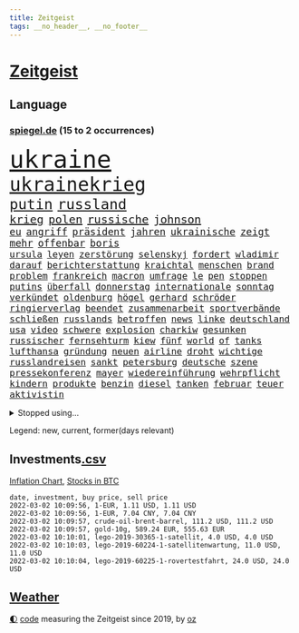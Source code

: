 ```yaml
---
title: Zeitgeist
tags: __no_header__, __no_footer__
---
```


# [Zeitgeist](https://oliz.io/zeitgeist/)

## Language

<h3><a href="https://www.spiegel.de" target="_blank">spiegel.de</a> (15 to 2 occurrences)</h3>
<p style="font-family:monospace">
<span style="font-size:32pt"><a href="news_links.html#ukraine" class="current">ukraine</a></span>
<br>
<span style="font-size:25pt"><a href="news_links.html#ukrainekrieg" class="new">ukrainekrieg</a></span>
<br>
<span style="font-size:19pt"><a href="news_links.html#putin" class="current">putin</a></span>
<span style="font-size:19pt"><a href="news_links.html#russland" class="current">russland</a></span>
<br>
<span style="font-size:15pt"><a href="news_links.html#krieg" class="current">krieg</a></span>
<span style="font-size:15pt"><a href="news_links.html#polen" class="current">polen</a></span>
<span style="font-size:15pt"><a href="news_links.html#russische" class="current">russische</a></span>
<span style="font-size:15pt"><a href="news_links.html#johnson" class="current">johnson</a></span>
<br>
<span style="font-size:13pt"><a href="news_links.html#eu" class="current">eu</a></span>
<span style="font-size:13pt"><a href="news_links.html#angriff" class="current">angriff</a></span>
<span style="font-size:13pt"><a href="news_links.html#präsident" class="current">präsident</a></span>
<span style="font-size:13pt"><a href="news_links.html#jahren" class="current">jahren</a></span>
<span style="font-size:13pt"><a href="news_links.html#ukrainische" class="current">ukrainische</a></span>
<span style="font-size:13pt"><a href="news_links.html#zeigt" class="current">zeigt</a></span>
<span style="font-size:13pt"><a href="news_links.html#mehr" class="current">mehr</a></span>
<span style="font-size:13pt"><a href="news_links.html#offenbar" class="current">offenbar</a></span>
<span style="font-size:13pt"><a href="news_links.html#boris" class="current">boris</a></span>
<br>
<span style="font-size:12pt"><a href="news_links.html#ursula" class="current">ursula</a></span>
<span style="font-size:12pt"><a href="news_links.html#leyen" class="current">leyen</a></span>
<span style="font-size:12pt"><a href="news_links.html#zerstörung" class="current">zerstörung</a></span>
<span style="font-size:12pt"><a href="news_links.html#selenskyj" class="current">selenskyj</a></span>
<span style="font-size:12pt"><a href="news_links.html#fordert" class="current">fordert</a></span>
<span style="font-size:12pt"><a href="news_links.html#wladimir" class="current">wladimir</a></span>
<span style="font-size:12pt"><a href="news_links.html#darauf" class="current">darauf</a></span>
<span style="font-size:12pt"><a href="news_links.html#berichterstattung" class="current">berichterstattung</a></span>
<span style="font-size:12pt"><a href="news_links.html#kraichtal" class="new">kraichtal</a></span>
<span style="font-size:12pt"><a href="news_links.html#menschen" class="current">menschen</a></span>
<span style="font-size:12pt"><a href="news_links.html#brand" class="current">brand</a></span>
<span style="font-size:12pt"><a href="news_links.html#problem" class="current">problem</a></span>
<span style="font-size:12pt"><a href="news_links.html#frankreich" class="current">frankreich</a></span>
<span style="font-size:12pt"><a href="news_links.html#macron" class="current">macron</a></span>
<span style="font-size:12pt"><a href="news_links.html#umfrage" class="current">umfrage</a></span>
<span style="font-size:12pt"><a href="news_links.html#le" class="current">le</a></span>
<span style="font-size:12pt"><a href="news_links.html#pen" class="current">pen</a></span>
<span style="font-size:12pt"><a href="news_links.html#stoppen" class="current">stoppen</a></span>
<span style="font-size:12pt"><a href="news_links.html#putins" class="current">putins</a></span>
<span style="font-size:12pt"><a href="news_links.html#überfall" class="current">überfall</a></span>
<span style="font-size:12pt"><a href="news_links.html#donnerstag" class="current">donnerstag</a></span>
<span style="font-size:12pt"><a href="news_links.html#internationale" class="current">internationale</a></span>
<span style="font-size:12pt"><a href="news_links.html#sonntag" class="current">sonntag</a></span>
<span style="font-size:12pt"><a href="news_links.html#verkündet" class="current">verkündet</a></span>
<span style="font-size:12pt"><a href="news_links.html#oldenburg" class="current">oldenburg</a></span>
<span style="font-size:12pt"><a href="news_links.html#högel" class="current">högel</a></span>
<span style="font-size:12pt"><a href="news_links.html#gerhard" class="current">gerhard</a></span>
<span style="font-size:12pt"><a href="news_links.html#schröder" class="current">schröder</a></span>
<span style="font-size:12pt"><a href="news_links.html#ringierverlag" class="current">ringierverlag</a></span>
<span style="font-size:12pt"><a href="news_links.html#beendet" class="current">beendet</a></span>
<span style="font-size:12pt"><a href="news_links.html#zusammenarbeit" class="current">zusammenarbeit</a></span>
<span style="font-size:12pt"><a href="news_links.html#sportverbände" class="new">sportverbände</a></span>
<span style="font-size:12pt"><a href="news_links.html#schließen" class="current">schließen</a></span>
<span style="font-size:12pt"><a href="news_links.html#russlands" class="current">russlands</a></span>
<span style="font-size:12pt"><a href="news_links.html#betroffen" class="current">betroffen</a></span>
<span style="font-size:12pt"><a href="news_links.html#news" class="current">news</a></span>
<span style="font-size:12pt"><a href="news_links.html#linke" class="current">linke</a></span>
<span style="font-size:12pt"><a href="news_links.html#deutschland" class="current">deutschland</a></span>
<span style="font-size:12pt"><a href="news_links.html#usa" class="current">usa</a></span>
<span style="font-size:12pt"><a href="news_links.html#video" class="current">video</a></span>
<span style="font-size:12pt"><a href="news_links.html#schwere" class="current">schwere</a></span>
<span style="font-size:12pt"><a href="news_links.html#explosion" class="current">explosion</a></span>
<span style="font-size:12pt"><a href="news_links.html#charkiw" class="new">charkiw</a></span>
<span style="font-size:12pt"><a href="news_links.html#gesunken" class="current">gesunken</a></span>
<span style="font-size:12pt"><a href="news_links.html#russischer" class="current">russischer</a></span>
<span style="font-size:12pt"><a href="news_links.html#fernsehturm" class="new">fernsehturm</a></span>
<span style="font-size:12pt"><a href="news_links.html#kiew" class="current">kiew</a></span>
<span style="font-size:12pt"><a href="news_links.html#fünf" class="current">fünf</a></span>
<span style="font-size:12pt"><a href="news_links.html#world" class="current">world</a></span>
<span style="font-size:12pt"><a href="news_links.html#of" class="current">of</a></span>
<span style="font-size:12pt"><a href="news_links.html#tanks" class="new">tanks</a></span>
<span style="font-size:12pt"><a href="news_links.html#lufthansa" class="current">lufthansa</a></span>
<span style="font-size:12pt"><a href="news_links.html#gründung" class="current">gründung</a></span>
<span style="font-size:12pt"><a href="news_links.html#neuen" class="current">neuen</a></span>
<span style="font-size:12pt"><a href="news_links.html#airline" class="current">airline</a></span>
<span style="font-size:12pt"><a href="news_links.html#droht" class="current">droht</a></span>
<span style="font-size:12pt"><a href="news_links.html#wichtige" class="current">wichtige</a></span>
<span style="font-size:12pt"><a href="news_links.html#russlandreisen" class="new">russlandreisen</a></span>
<span style="font-size:12pt"><a href="news_links.html#sankt" class="current">sankt</a></span>
<span style="font-size:12pt"><a href="news_links.html#petersburg" class="current">petersburg</a></span>
<span style="font-size:12pt"><a href="news_links.html#deutsche" class="current">deutsche</a></span>
<span style="font-size:12pt"><a href="news_links.html#szene" class="current">szene</a></span>
<span style="font-size:12pt"><a href="news_links.html#pressekonferenz" class="current">pressekonferenz</a></span>
<span style="font-size:12pt"><a href="news_links.html#mayer" class="current">mayer</a></span>
<span style="font-size:12pt"><a href="news_links.html#wiedereinführung" class="new">wiedereinführung</a></span>
<span style="font-size:12pt"><a href="news_links.html#wehrpflicht" class="new">wehrpflicht</a></span>
<span style="font-size:12pt"><a href="news_links.html#kindern" class="current">kindern</a></span>
<span style="font-size:12pt"><a href="news_links.html#produkte" class="current">produkte</a></span>
<span style="font-size:12pt"><a href="news_links.html#benzin" class="current">benzin</a></span>
<span style="font-size:12pt"><a href="news_links.html#diesel" class="current">diesel</a></span>
<span style="font-size:12pt"><a href="news_links.html#tanken" class="new">tanken</a></span>
<span style="font-size:12pt"><a href="news_links.html#februar" class="current">februar</a></span>
<span style="font-size:12pt"><a href="news_links.html#teuer" class="current">teuer</a></span>
<span style="font-size:12pt"><a href="news_links.html#aktivistin" class="current">aktivistin</a></span>
</p>
<details>
<summary>Stopped using...</summary>
<p class="former" style="font-size:12pt">
juventus(496) 110(495) inter(495) kaufen(495) verschaffen(495) erfahren(494) frühjahr(494) protestiert(494) vergewaltigt(494) wünschen(494) halle(493) verweigern(493) 79(492) a2(492) benjamin(492) energiewende(492) feierte(492) irland(492) kandidatin(492) laschet(492) respekt(492) tourismus(492) unternehmer(492) untersuchungen(492) van(492) verschärfen(492) beeinflussen(491) boeing(491) chinesischer(491) geholfen(491) machten(491) toni(491) vorliegt(491) 7(490) dienst(490) leitung(490) luft(490) studierende(490) torjäger(490) trumps(490) vorstellung(490) armenien(489) ausprobiert(489) coronalockdown(489) ehemaligen(489) ehemann(489) einwohner(489) instagram(489) konzernchef(489) liverpool(489) standort(489) zahlung(489) ausschreitungen(488) behinderung(488) dfb(488) diskriminierung(488) haftstrafe(488) ifoindex(488) jüngeren(488) kontrollieren(488) pferd(488) profi(488) schließlich(488) spahn(488) tier(488) träumen(488) unerwartet(488) ungewöhnlich(488) versprach(488) walter(488) zeichnet(488) anschließend(487) breit(487) desaster(487) diktator(487) gelernt(487) scheidende(487) schlagzeilen(487) technik(487) unterschiede(487) übergriffe(487) 2000(486) asche(486) außen(486) einzug(486) gelang(486) gelegenheit(486) halben(486) hunde(486) weber(486) youtube(486) 1945(485) belgien(485) bestes(485) debattiert(485) erziehung(485) geschaffen(485) größer(485) märchen(485) provinz(485) sports(485) villa(485) fragt(484) fußballer(484) hans(484) italienische(484) kreis(484) leitet(484) regierungspartei(484) rekordmeister(484) schwierigkeiten(484) studierenden(484) tieren(484) usschauspielerin(484) verdachts(484) viertel(484) katastrophe(483) rente(483) ärgert(483) besseren(482) entdecken(482) länderchefs(482) meister(482) online(482) prinzessin(482) saisonsieg(482) tennis(482) verlauf(482) verspielt(482) zuständige(482) anthony(481) belarussischen(481) europäischer(481) freilassung(481) kretschmer(481) leichte(481) verabreicht(481) veranstalter(481) bekämpft(480) design(480) frische(480) paderborn(480) satz(480) 600(479) 61(479) verschwand(479) wies(479) bekamen(478) computer(478) dich(478) dicht(478) globale(478) hunderten(478) rivale(478) schönsten(478) stuft(478) zuversichtlich(478) clemens(477) crash(477) dar(477) feuerwehrleute(477) geschäftsführer(477) brutal(476) jemen(476) kevin(476) querdenker(476) senkt(476) unterliegt(476) vorsprung(476) 2030(475) 900(475) 94(475) bezahlen(475) nachgewiesen(475) tauchen(475) berät(474) brite(474) datenanalyse(474) luca(474) unruhe(474) verschwiegen(474) arabische(473) bundesgesundheitsminister(473) einheitliche(473) nachfrage(473) option(473) prognosen(473) sportlich(473) einschränkungen(472) verwaltungsgericht(472) auflagen(471) hob(471) hürden(471) mangel(471) verschärfte(471) beantragt(470) green(470) haaland(470) jerusalem(470) kindes(470) brechen(469) schlechtes(469) umgeht(469) premierministers(468) trug(468) eigenes(467) hinten(467) spaltet(467) defensive(466) aufarbeitung(465) bisherigen(465) legende(465) moschee(465) praktisch(465) aufgaben(464) raab(464) whatsapp(464) generalbundesanwalt(463) hoffnungen(463) impfstoffe(463) kippt(463) ausrüstung(462) ergebnissen(462) gefällt(462) informiert(462) rentner(462) unzufrieden(462) dfbpokal(461) falscher(461) freiwillig(461) hitze(461) istanbul(461) startups(461) favorit(460) verträge(460) ähnliche(460) hilfen(459) retter(459) spahns(459) niedrig(458) 36(456) bundesnetzagentur(456) gelandet(456) abgeschlossen(455) apples(455) benötigte(455) zuspruch(455) klasse(454) kindheit(453) teilt(453) afrikas(452) aktivist(452) geht's(451) trauern(451) munition(449) beendete(447) gewannen(445) zulassung(444) abiy(442) spionage(442) syrischen(440) startup(439) aktive(438) tigray(436) verursachte(435) csupolitiker(430) italienischer(429) brachten(424) rechter(418) vertrauten(413) würdigt(408) brutalen(407) auslieferung(406) heidelberg(406) sms(406) festgesetzt(403) variante(398) 95(381) zwingend(379) vereinbarung(375) erleichtert(374) geheimen(373) andy(371) entsprechenden(368) el(367) verleumdung(367) expräsidenten(365) rüdiger(364) kandidiert(363) vulkan(363) belästigt(359) militärputsch(354) unverletzt(345) fluggesellschaft(344) worüber(343) längerem(339) übernahm(336) konzerte(335) steuerhinterziehung(335) inzidenzen(334) portugals(331) redaktion(331) doppelte(326) geimpften(326) zusammengebrochen(326) bälle(325) affen(318) unterschiedliche(311) gelitten(304) kellner(304) tierpark(303) herausragende(301) 250(300) kubicki(298) nötigen(292) eskalierte(285) neudelhi(279) notwendigen(279) loben(278) unfälle(274) raumfahrt(270) 800(264) 18jährigen(261) kugel(260) durchbruch(258) peinlich(256) ticket(253) drohende(250) court(249) supreme(249) jamie(248) aachen(247) argument(247) aktionäre(245) 220(244) berge(244) stein(242) mangelware(241) organisierten(241) tarife(241) umfang(241) entwickelte(240) forscherinnen(239) kw(239) staatspräsidenten(238) naftali(237) parkplatz(237) unterbinden(237) geheimer(236) aggressiver(234) traditionelle(234) parteispitze(232) wussten(231) kreative(230) liebt(230) 16000(229) kühnert(229) lucas(229) kümmern(228) dauerhafte(226) azubis(225) beeindruckende(225) drohenden(224) sowjetunion(224) befassen(223) rängen(223) schwangeren(223) verharmlost(223) schimpft(221) schob(221) uganda(221) boote(220) geliebt(219) bekennt(218) verliebt(218) aufsteiger(217) emirate(217) australischen(216) ahmed(215) norwegische(214) siebte(214) spezies(214) abgeordneter(212) assange(212) nevada(212) wikileaksgründer(212) bay(211) gestalten(211) heim(209) sätze(209) batterien(205) kyrgios(204) sorgten(203) leserinnen(202) lebten(200) aufenthalt(198) hits(198) gedroht(197) füße(196) nrwministerpräsident(196) schottischen(196) starspieler(196) anschluss(195) las(195) vegas(195) vorliegen(195) förderprogramm(194) kapitolsturm(194) vertretung(194) palma(192) amoklauf(191) fällig(191) japanische(190) wahlniederlage(190) wellen(189) bewahrt(187) paulo(187) qualifiziert(187) são(187) garage(186) halfen(186) gehörten(185) götze(185) eindeutigen(183) ausmaße(182) coronagipfel(181) coronapause(180) verheiratet(178) überwältigt(178) musks(177) schwul(177) sichtlich(177) leidenschaft(175) polizeiwache(170) wendepunkt(170) 90/die(168) favoritin(168) geleistet(168) heiße(168) erling(167) steil(165) taugen(165) musikerin(162) exemplar(161) niedergang(161) uskonzern(160) vielfach(160) abholzung(159) göringeckardt(159) agiert(158) hingerichtet(157) bedürftige(156) ausfälle(155) award(155) pfizer(154) tabellenführung(154) böse(153) papiere(152) glücksfall(151) minderheiten(151) natürlichen(151) späte(151) entführer(150) zuwachs(150) schädliche(148) weihnachten(148) ausmacht(147) autoritäre(146) katrin(145) cduführung(144) geburtstagsfeier(144) hoffmann(144) pflegeheimen(143) spdvorsitzende(143) weitergeben(143) friedensnobelpreis(142) pharmakonzern(142) weltberühmt(142) arten(141) ausgeschaltet(141) coronademo(141) popgeschichte(141) salvador(141) epic(140) games(140) oberster(140) umgesetzt(140) werten(140) autounfall(139) beförderung(139) gesteuert(139) jusos(138) feminismus(137) menschliche(137) deckeln(136) friedens(136) himmlischen(136) unionsanhänger(136) anzubieten(135) costa(135) fracht(134) rentnerinnen(134) spitzenspiel(134) geltenden(132) saarbrücken(132) beeinflusst(131) ehrgeiz(131) jeffrey(131) einigt(130) kleinsten(130) mischen(130) untätigkeit(130) inhaftierte(129) belangt(128) söldnertruppe(128) vulkanausbruch(128) wiederzubeleben(128) erklärungen(126) fassaden(126) johannesburg(126) modeste(126) ruhestand(125) floss(124) natostaaten(124) ubooten(124) vulkans(124) fridays(123) future(123) gehofft(123) ifogeschäftsklima(123) maskenverweigerer(123) mehrfamilienhaus(122) verschickte(122) durchschnittlich(121) fachkräfte(121) erregte(120) kosteten(120) wenigstens(120) schärferen(119) 1989(118) cduvorsitzenden(118) comingout(118) kalkül(118) lindern(118) vernichtend(118) shanghai(117) spürbare(117) taiwans(117) wahlergebnis(117) empfehlen(116) panama(116) parteichefs(116) schlangen(116) verständigt(116) bewerten(115) dave(115) ema(115) lockerung(115) messenger(115) nachziehen(115) politisches(115) tshirts(115) zentralen(115) eidinger(114) erwärmung(114) fernzügen(114) vorurteile(114) gesundes(113) turnen(113) doppelspitze(112) heidenreich(112) aufgelöst(111) glen(111) kameraden(111) lieferdienst(111) popstars(111) automarkt(110) bernhard(110) erneuern(109) exsprecherin(109) gesellschaftlichen(109) spielzeug(109) staatlich(109) stephanie(109) rückweg(108) gefährt(107) zugrunde(107) 8(106) ferran(106) intensivmediziner(106) schallenberg(106) schick(106) torres(106) tourismusbranche(106) ureinwohner(106) geklaut(105) rugby(105) siegerin(104) südostasien(104) ungewöhnliche(104) verunglückte(104) öffnungen(104) adele(103) enthüllungsplattform(103) hinrichtung(103) dhabi(102) fiona(102) materialien(102) raumfahrtunternehmen(102) sofortiger(102) vereidigung(102) zunahme(102) norwegens(101) videokonferenz(101) portal(100) rosenthal(100) technologie(100) zeitschrift(100) aneinandergeraten(99) hitlergruß(98) zufällig(98) übergang(98) aufregende(97) bukele(97) delegierten(97) matteo(97) perfektem(97) verschwundenen(96) wonach(96) anweisungen(95) pflegeheim(95) stromausfall(95) auschwitz(94) kriegsgefahr(94) maskenaffäre(94) nationalgarde(94) rising(94) schärferes(94) tickt(94) emeritierte(93) versinken(93) giftspritze(92) nominierte(92) oberlandesgericht(92) belügen(91) chip(91) deniz(91) enes(91) geduldig(91) immobilienbesitzer(91) kanter(91) seelenlose(91) yücel(91) zögerlich(91) energieriesen(90) genf(90) merck(90) reine(90) spacexrakete(90) stadtteil(90) bundestagsvizepräsidentin(89) falle(89) frisst(89) gesundheitspolitiker(89) usmarkt(89) verbotener(89) verwehrt(89) wikileaks(89) optionen(88) summen(88) annette(87) borger(87) dušan(87) karla(87) verkörpert(87) wüsts(87) ausverkauft(86) bryant(86) bundeskriminalamt(86) gerne(86) gruppenvergewaltigung(86) kobe(86) prekär(86) schimpfwörter(86) staatshilfe(86) tennisspielerin(86) verzögerungen(86) ablehnung(85) entschärft(85) aufarbeiten(84) jugendorganisation(84) lausberg(84) riegeln(84) rudolf(84) milliardenloch(83) sünder(83) vernünftig(83) auge(82) covorsitzende(82) französin(82) hausbesitzer(82) horn(82) inge(82) pausenhof(82) staatsstreich(82) therapien(82) zwischenbilanz(82) bundländertreffen(81) ergattert(81) herzproblemen(81) spiegelkinderreporterinnen(81) sturmflutwarnung(81) truss(81) weiterspielen(81) zerocovidpolitik(81) kriminalität(80) ming(80) namensstreit(80) nikola(80) organisiertes(80) total(80) 113(79) abgereist(79) dagewesenen(79) energieverbrauch(79) rufe(79) antritt(78) chinesin(78) freundes(78) geringer(78) installieren(78) lieferzeiten(78) packers(78) schienen(78) 175(77) coronadesaster(77) riskierte(77) verdoppelte(77) flugzeugabsturz(76) genting(76) gründet(76) kopfball(76) shampoo(76) wissenschaftlern(76) beteiligte(75) generalsekretärin(75) schläft(75) sohnes(75) umweltbilanz(75) arbeitsministerium(74) coronakurs(74) fassen(74) missverständnis(74) rücker(74) dunkle(73) isabella(73) luftfahrtunternehmen(73) pfoten(73) plädieren(73) cduvorsitzender(72) derzeitigen(72) meat(72) pandemielage(72) strompreise(72) wachstumsprognose(72) 1980(71) brandbrief(71) bundesparteitag(71) coronahotspot(71) designierten(71) erbost(71) griffen(71) ischgl(71) lüften(71) parteivorsitzenden(71) sonnenuntergang(71) zertifikate(71) begrenzung(70) erliegt(70) luftfilter(70) silvester(70) süd(70) einziger(69) einzuholen(69) erklärungsnot(69) flugzeugbauer(69) getestete(69) koma(69) peng(69) scheiße(69) shuai(69) wolke(69) bugatti(68) eliminieren(68) milliardenauftrag(68) unversöhnlich(68) kinderbetreuung(67) qualifizieren(67) uspolitiker(67) beeindruckt(66) schwein(66) ustennisstar(66) ampelkabinett(65) bloggerin(65) british(65) durchhalten(65) fpö(65) schädlicher(65) schütze(65) staatlicher(65) 94jährige(64) christina(64) lehrerinnen(64) onlineparteitag(64) riskanter(64) sank(64) schlussphase(64) wird's(64) anker(63) aston(63) berechnet(63) garbiñe(63) kommissar(63) mitgenommen(63) muguruza(63) offenheit(63) rationieren(63) sozialdemokratin(63) versicherten(63) 1978(62) femizide(62) ungefährlich(62) verschiedener(62) afdlandeschef(61) epsteins(61) keeper(61) sneaker(61) 80000(60) comicfiguren(60) deutschfranzösischer(60) felder(60) hausarbeit(60) immunabwehr(60) marburg(60) senior(60) wesentlichen(60) coronaerkrankten(59) draus(59) schwimmende(59) verkehrschaos(59) evan(58) geschäftsjahr(58) männlichkeit(58) stadionkapazität(58) videodreh(58) durchführen(57) personalnot(57) beten(56) coronaberatungen(56) spdkanzler(56) abgehängt(55) funklöcher(55) impfpässe(55) mobilfunknetze(55) staatsfolter(55) stimmte(55) brennerei(54) holland(54) impfgegnern(54) passende(54) schlüsselloch(54) tochterunternehmen(54) zeitweilig(54) gedenkt(53) geradezu(53) homann(53) judenverfolgung(53) skiort(53) flugschüler(52) küche(52) kürzere(52) nachwuchspiloten(52) schwäbische(52) verwaltungsgerichtshof(52) wintereinbruch(52) übergewicht(52) aprèsski(51) gespannt(51) nahles(51) nehammer(51) nutzerdaten(51) referat(51) verbesserte(51) verharmlosen(51) arsenalstar(50) bemerkenswerte(50) coronabedingter(50) dreizehn(50) mahnte(50) produkten(50) student(50) windräder(50) fußballnationalspieler(49) hervorragend(49) karagiannidis(49) korruptionsvorwürfen(49) lotterie(49) untermauern(49) wiegen(49) erschwert(48) klimaminister(48) merklich(48) missbrauchsskandals(48) roch(48) showdown(48) zitiert(48) bredouille(47) dribbler(47) einfaches(47) haubitzen(47) hybride(47) machtverhältnisse(47) supercomputer(47) außerordentlich(46) kollidieren(46) nazideutschland(46) tafel(46) toryabgeordnete(46) abzusehen(45) bafög(45) beat(45) diözese(45) dublin(45) fälschungen(45) kampfjet(45) out(45) renommierte(45) symbol(45) usaußenministeriums(45) bettercom(44) boosterkampagne(44) garg(44) gerichtsstreit(44) patzer(44) paxlovid(44) vishal(44) vorzunehmen(44) zoomcall(44) ältester(44) euarzneimittelbehörde(43) fdpgesundheitspolitiker(43) führungspositionen(43) schneefall(43) tennislegende(43) welternährungsorganisation(43) auswanderer(42) grandslamtitel(42) problematisch(42) sicherheitsgarantien(42) südkoreanische(42) chevron(41) fälschen(41) herzmuskelentzündung(41) polizeischutz(41) ungleich(41) abwehrspieler(40) bescheren(40) coronaexpertenrat(40) einsicht(40) expertenrat(40) ibrahimović(40) inspirieren(40) kirchliche(40) kriterien(40) tochtergesellschaft(40) zeitraum(40) zlatan(40) klara(39) mildere(39) neujahr(39) panikmache(39) südpazifik(39) alleingelassen(38) allmählich(38) asien(38) hilfslieferungen(38) kürzt(38) lim(38) tiefsten(38) 1996(37) abgebrochene(37) reeves(37) schatzmeister(37) umweltschädlich(37) 270(36) erfroren(36) inhalte(36) überfluss(36) 166(35) aufwendig(35) buccaneers(35) goggia(35) gründerin(35) jasmin(35) sofia(35) todesumstände(35) angehen(34) landsmann(34) sperrstunde(34) spätere(34) 450(33) ansteckender(33) baltikum(33) debütierte(33) dringende(33) einreiseregeln(33) kahn(33) netze(33) produzent(33) project(33) airways(32) augenzeugenberichte(32) ausgangssperre(32) krankheitsverläufe(32) nonnen(32) putschisten(32) qatar(32) seniorenheim(32) vorzeitiger(32) überdenken(32) beschaffung(31) klassische(31) korb(31) kursverluste(31) männlicher(31) abstürze(30) jameswebbteleskop(30) reisepass(30) abstandsregeln(29) aktivismus(29) sprüche(29) wiederaufnahme(29) amtskollege(28) bedauern(28) belassen(28) flugzeugträger(28) geschehnissen(28) kämmerlein(28) lesern(28) olympiaaus(28) willkür(28) yoga(28) austritt(27) bautzen(27) lehrermangel(27) leo(27) coronafällen(26) kirgisistan(26) margarete(26) nordsyrien(26) streits(26) transparente(26) verschwendung(26) krankenversicherung(25) spielern(25) steuerlich(25) clinch(24) psychologe(24) staatsoberhaupts(24) wellinger(24) zeitreise(24) anhebung(23) desto(23) richtungsstreit(23) alizé(22) außenseiterin(22) cornet(22) dekret(22) gesundheitsamt(22) klagten(22) kurzfristige(22) qualifizierte(22) republikanerin(22) voice(22) entfernung(21) falschinformation(21) flugausfälle(21) freising(21) geboosterte(21) huthirebellen(21) islamistische(21) tapetenwechsel(21) umkämpfte(21) geweckt(20) handwerk(20) kapituliert(20) metas(20) nutzten(20) schmerzhaft(20) verdeckt(20) 44jährige(19) applechef(19) cook(19) gaskraftwerke(19) kontroversen(19) ousmane(19) atomkraftgegner(18) erhöhter(18) geywitz(18) irme(18) serielles(18) stetterkarp(18) ceo(17) schriften(17) virusvarianten(17) vorübergehende(17) barty(16) handballem(16) marilyn(16) organe(16) vergleichsweise(16) altmaier(15) erschütternden(15) exverfassungsschutzchef(15) netzdg(15) tanzte(15) tourist(15) waldstück(15) ampelabgeordnete(14) befreiungsschlag(14) frauenmorde(14) führerscheine(14) gefangenenlager(14) gerichtstermin(14) grandslamturnier(14) liz(14) mittelalter(14) repariert(14) tagebaubetreiber(14) verwunderung(14) visum(14) weigert(14) pekings(13) schulalltag(13) technologies(13) hackerangriffe(12) kann's(12) klimakatastrophe(12) spielverlegung(12) standhaft(12) treffers(12) baltimore(11) gruppenantrag(11) luther(11) mitmischen(11) modrow(11) mol(11) wuchs(11)
</p>
</details>
<p>Legend: <span class="new">new</span>, <span class="current">current</span>, <span class="former">former(days relevant)</span></p>

## Investments[.csv](investments.csv)

[Inflation Chart](https://inflationchart.com),
[Stocks in BTC](https://stonksinbtc.xyz/)

```
date, investment, buy price, sell price
2022-03-02 10:09:56, 1-EUR, 1.11 USD, 1.11 USD
2022-03-02 10:09:56, 1-EUR, 7.04 CNY, 7.04 CNY
2022-03-02 10:09:57, crude-oil-brent-barrel, 111.2 USD, 111.2 USD
2022-03-02 10:09:57, gold-10g, 589.24 EUR, 555.63 EUR
2022-03-02 10:10:01, lego-2019-30365-1-satellit, 4.0 USD, 4.0 USD
2022-03-02 10:10:03, lego-2019-60224-1-satellitenwartung, 11.0 USD, 11.0 USD
2022-03-02 10:10:04, lego-2019-60225-1-rovertestfahrt, 24.0 USD, 24.0 USD
```

## [Weather](weather.html)

<footer>
<a href="javascript:toggleTheme()" class="nav">🌓</a>
<a href="https://github.com/ooz/zeitgeist">code</a> measuring the Zeitgeist since 2019, by <a href="https://oliz.io">oz</a>
</footer>
